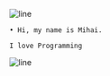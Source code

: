 ![line](https://github.com/bylickilabs/bylickilabs/assets/109308073/bfd77a60-d426-4470-b417-fdbab0166188) 
 
 
```yarn
• Hi, my name is Mihai.

I love Programming
```

![line](https://github.com/bylickilabs/bylickilabs/assets/109308073/bfd77a60-d426-4470-b417-fdbab0166188) 
